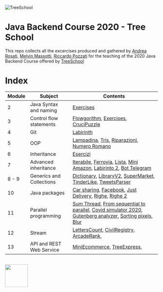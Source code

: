 ![TreeSchool](./assets/treeschool_header.png)

# Java Backend Course 2020 - Tree School

This repo collects all the excercises produced and gathered by [Andrea Rosati](https://github.com/Jaeger87), [Melvin Massotti](https://github.com/melvinm99), [Riccardo Pozzati](https://github.com/jetser94) for the teaching of the 2020 Java Backend Course offered by [TreeSchool](https://tree.it/school/)

# Index

| Module | Subject | Contents                                                                                      |
|--------|---------|-------------------------------------------------------------------------------------------|
| 2      | Java Syntax and naming    | [Exercises](https://github.com/Jaeger87/CorsoTree2020/tree/master/module_02) |
| 3      |  Control flow statements| [Flowgorithm](https://github.com/Jaeger87/CorsoTree2020/tree/master/module_03/Flowgorithm), [Exercises](https://github.com/Jaeger87/CorsoTree2020/tree/master/module_03), [CruciPuzzle](https://github.com/Jaeger87/CorsoTree2020/tree/master/module_03/CruciPuzzle) |
| 4      | Git                      | [Labirinth](https://github.com/Jaeger87/CorsoTree2020/tree/master/module_04) |
| 5      | OOP                      | [Lampadina](https://github.com/Jaeger87/CorsoTree2020/tree/master/module_05/lampadina), [Tris](https://github.com/Jaeger87/CorsoTree2020/tree/master/module_05/Tris), [Riparazioni](https://github.com/Jaeger87/CorsoTree2020/tree/master/module_05/riparazioni), [Numero Romano](https://github.com/Jaeger87/CorsoTree2020/tree/master/module_05/NumeroRomano) |
|6   | Inheritance        |     [Esercizi](https://github.com/Jaeger87/CorsoTree2020/tree/master/module_06)                                                                                      |
|7   | Advanced inheritance | [Iterabile](https://github.com/Jaeger87/CorsoTree2020/tree/master/module_07/iterabile), [Ferrovia](https://github.com/Jaeger87/CorsoTree2020/tree/master/module_07/ferrovia), [Lista](https://github.com/Jaeger87/CorsoTree2020/tree/master/module_07/lista), [Mini Amazon](https://github.com/Jaeger87/CorsoTree2020/tree/master/module_07/mini_amazon), [Labirinto 2](https://github.com/Jaeger87/CorsoTree2020/tree/master/module_07/Labirinto_2), [Bot Telegram](https://github.com/Jaeger87/CorsoTree2020/tree/master/module_07/Telegram)                                                                                      |
|8 - 9   | Generics and Collections | [Dictionary](https://github.com/Jaeger87/CorsoTree2020/tree/master/module_08_09/dictionary), [LibraryV2](https://github.com/Jaeger87/CorsoTree2020/tree/master/module_08_09/libraryV2), [SuperMarket](https://github.com/Jaeger87/CorsoTree2020/tree/master/module_08_09/supermarket), [TinderLike](https://github.com/Jaeger87/CorsoTree2020/tree/master/module_08_09/tinder_like), [TweetsParser](https://github.com/Jaeger87/CorsoTree2020/tree/master/module_08_09/tweets_parser)
|10   | Java packages | [Car sharing](https://github.com/Jaeger87/CorsoTree2020/tree/master/module_10/CarSharing), [Facebook](https://github.com/Jaeger87/CorsoTree2020/tree/master/module_10/Facebook), [Just Delivery](https://github.com/Jaeger87/CorsoTree2020/tree/master/module_10/JustDelivery), [Righe](https://github.com/Jaeger87/CorsoTree2020/tree/master/module_10/Righe), [Righe 2](https://github.com/Jaeger87/CorsoTree2020/tree/master/module_10/Righe2)
|11   | Parallel programming | [Sum Thread](https://github.com/Jaeger87/CorsoTree2020/tree/master/module_11/01_SumThread), [From sequential to parallel](https://github.com/Jaeger87/CorsoTree2020/tree/master/module_11/02_From%20sequential%20to%20parallel), [Covid simulator 2020](https://github.com/Jaeger87/CorsoTree2020/tree/master/module_11/03_Covid%20simulator%202020), [Gutenberg analyzer](https://github.com/Jaeger87/CorsoTree2020/tree/master/module_11/04_Gutenberg%20Analyzer), [Sorting pixels](https://github.com/Jaeger87/CorsoTree2020/tree/master/module_11/05_Sorting%20pixels), [Blur](https://github.com/Jaeger87/CorsoTree2020/tree/master/module_11/06_Blur)
|12   | Stream | [LettersCount](https://github.com/Jaeger87/CorsoTree2020/tree/master/module_12/01_LettersCount), [CivilRegistry](https://github.com/Jaeger87/CorsoTree2020/tree/master/module_12/02_CivilRegistry), [ArcadeRank](https://github.com/Jaeger87/CorsoTree2020/tree/master/module_12/03_ArcadeRank), 
|13   | API and REST Web Service |  [MiniEcommerce](https://github.com/Jaeger87/CorsoTree2020/tree/master/module_13/01_MiniEcommerce),  [TreeExpress](https://github.com/Jaeger87/CorsoTree2020/tree/master/module_13/02_TreeExpress),
\
<img src="assets/treelogo.png" height="75">